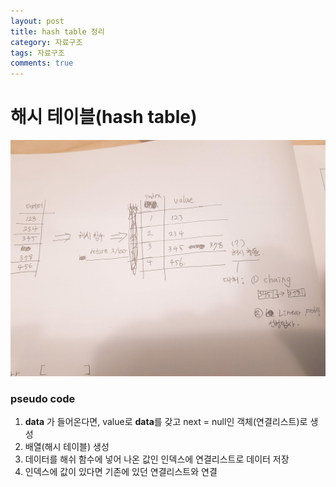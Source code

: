 ```yaml
---
layout: post
title: hash table 정리
category: 자료구조
tags: 자료구조
comments: true
---
```


# 해시 테이블(hash table)

![](/assets/images/post_img/hashtable.jpg)

### pseudo code

1. **data** 가 들어온다면, value로 **data**를 갖고 next = null인 객체(연결리스트)로 생성
2. 배열(해시 테이블) 생성
3. 데이터를 해쉬 함수에 넣어 나온 값인 인덱스에 연결리스트로 데이터 저장
4. 인덱스에 값이 있다면 기존에 있던 연결리스트와 연결

